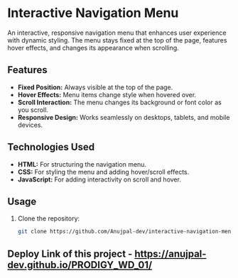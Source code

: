 # Interactive Navigation Menu  

An interactive, responsive navigation menu that enhances user experience with dynamic styling. The menu stays fixed at the top of the page, features hover effects, and changes its appearance when scrolling.

## Features  
- **Fixed Position:** Always visible at the top of the page.  
- **Hover Effects:** Menu items change style when hovered over.  
- **Scroll Interaction:** The menu changes its background or font color as you scroll.  
- **Responsive Design:** Works seamlessly on desktops, tablets, and mobile devices.  

## Technologies Used  
- **HTML:** For structuring the navigation menu.  
- **CSS:** For styling the menu and adding hover/scroll effects.  
- **JavaScript:** For adding interactivity on scroll and hover.  

## Usage  
1. Clone the repository:  
   ```bash
   git clone https://github.com/Anujpal-dev/interactive-navigation-menu.git

## Deploy Link of this project - https://anujpal-dev.github.io/PRODIGY_WD_01/
